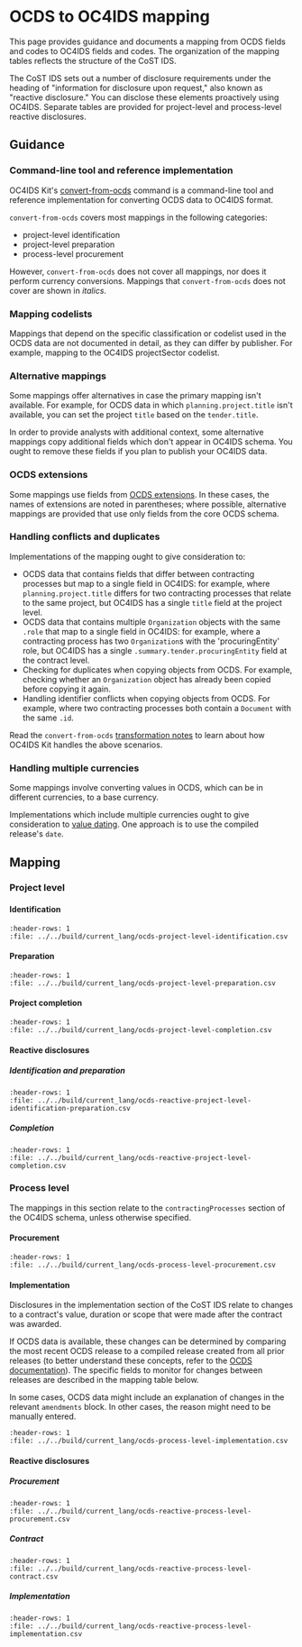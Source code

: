 # OCDS to OC4IDS mapping

<style>
.wy-nav-content {
  max-width: 1200px;
}
</style>

This page provides guidance and documents a mapping from OCDS fields and codes to OC4IDS fields and codes. The organization of the mapping tables reflects the structure of the CoST IDS.

The CoST IDS sets out a number of disclosure requirements under the heading of "information for disclosure upon request," also known as "reactive disclosure." You can disclose these elements proactively using OC4IDS. Separate tables are provided for project-level and process-level reactive disclosures.

## Guidance

### Command-line tool and reference implementation

OC4IDS Kit's [convert-from-ocds](https://oc4idskit.readthedocs.io/en/latest/cli.html#convert-from-ocds) command is a command-line tool and reference implementation for converting OCDS data to OC4IDS format.

`convert-from-ocds` covers most mappings in the following categories:

* project-level identification
* project-level preparation
* process-level procurement

However, `convert-from-ocds` does not cover all mappings, nor does it perform currency conversions. Mappings that `convert-from-ocds` does not cover are shown in *italics*.

### Mapping codelists

Mappings that depend on the specific classification or codelist used in the OCDS data are not documented in detail, as they can differ by publisher. For example, mapping to the OC4IDS projectSector codelist.

### Alternative mappings

Some mappings offer alternatives in case the primary mapping isn't available. For example, for OCDS data in which `planning.project.title` isn't available, you can set the project `title` based on the `tender.title`.

In order to provide analysts with additional context, some alternative mappings copy additional fields which don't appear in OC4IDS schema. You ought to remove these fields if you plan to publish your OC4IDS data.

### OCDS extensions

Some mappings use fields from [OCDS extensions](https://standard.open-contracting.org/latest/en/guidance/map/extensions/#extensions). In these cases, the names of extensions are noted in parentheses; where possible, alternative mappings are provided that use only fields from the core OCDS schema.

### Handling conflicts and duplicates

Implementations of the mapping ought to give consideration to:

* OCDS data that contains fields that differ between contracting processes but map to a single field in OC4IDS: for example, where `planning.project.title` differs for two contracting processes that relate to the same project, but OC4IDS has a single `title` field at the project level.
* OCDS data that contains multiple `Organization` objects with the same `.role` that map to a single field in OC4IDS: for example, where a contracting process has two `Organization`s with the 'procuringEntity' role, but OC4IDS has a single `.summary.tender.procuringEntity` field at the contract level.
* Checking for duplicates when copying objects from OCDS. For example, checking whether an `Organization` object has already been copied before copying it again.
* Handling identifier conflicts when copying objects from OCDS. For example, where two contracting processes both contain a ``Document`` with the same `.id`.

Read the `convert-from-ocds` [transformation notes](https://oc4idskit.readthedocs.io/en/latest/cli.html#transformation-notes) to learn about how OC4IDS Kit handles the above scenarios.

### Handling multiple currencies

Some mappings involve converting values in OCDS, which can be in different currencies, to a base currency.

Implementations which include multiple currencies ought to give consideration to [value dating](https://en.wikipedia.org/wiki/Value_date). One approach is to use the compiled release's `date`.

## Mapping

### Project level

#### Identification

```{csv-table}
:header-rows: 1
:file: ../../build/current_lang/ocds-project-level-identification.csv
```

#### Preparation

```{csv-table}
:header-rows: 1
:file: ../../build/current_lang/ocds-project-level-preparation.csv
```

#### Project completion

```{csv-table}
:header-rows: 1
:file: ../../build/current_lang/ocds-project-level-completion.csv
```

#### Reactive disclosures

##### Identification and preparation

```{csv-table}
:header-rows: 1
:file: ../../build/current_lang/ocds-reactive-project-level-identification-preparation.csv
```

##### Completion

```{csv-table}
:header-rows: 1
:file: ../../build/current_lang/ocds-reactive-project-level-completion.csv
```

### Process level

The mappings in this section relate to the `contractingProcesses` section of the OC4IDS schema, unless otherwise specified.

#### Procurement

```{csv-table}
:header-rows: 1
:file: ../../build/current_lang/ocds-process-level-procurement.csv
```

#### Implementation

Disclosures in the implementation section of the CoST IDS relate to changes to a contract's value, duration or scope that were made after the contract was awarded.

If OCDS data is available, these changes can be determined by comparing the most recent OCDS release to a compiled release created from all prior releases (to better understand these concepts, refer to the [OCDS documentation](https://standard.open-contracting.org/1.1/en/getting_started/releases_and_records/)). The specific fields to monitor for changes between releases are described in the mapping table below.

In some cases, OCDS data might include an explanation of changes in the relevant `amendments` block. In other cases, the reason might need to be manually entered.

```{csv-table}
:header-rows: 1
:file: ../../build/current_lang/ocds-process-level-implementation.csv
```

#### Reactive disclosures

##### Procurement

```{csv-table}
:header-rows: 1
:file: ../../build/current_lang/ocds-reactive-process-level-procurement.csv
```

##### Contract

```{csv-table}
:header-rows: 1
:file: ../../build/current_lang/ocds-reactive-process-level-contract.csv
```

##### Implementation

```{csv-table}
:header-rows: 1
:file: ../../build/current_lang/ocds-reactive-process-level-implementation.csv
```
